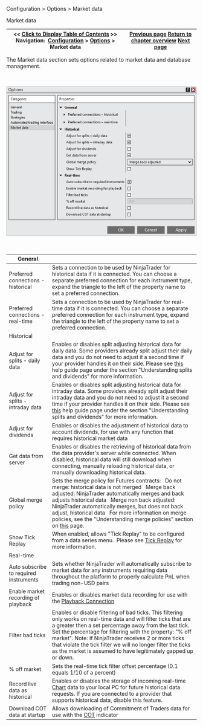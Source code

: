 ﻿


Configuration \> Options \> Market data






















Market data







| \<\< [Click to Display Table of Contents](options_marketdata.md) \>\> **Navigation:**     [Configuration](configuration.md) \> [Options](options.md) \> Market data | [Previous page](options_ati.md) [Return to chapter overview](options.md) [Next page](splits_and_dividends.md) |
| --- | --- |











The Market data section sets options related to market data and database management.


 


![Options_Marketdata](options_marketdata.png)


 




| General |  |
| --- | --- |
| Preferred connections \- historical | Sets a connection to be used by NinjaTrader for historical data if it is connected. You can choose a separate preferred connection for each instrument type, expand the triangle to the left of the property name to set a preferred connection. |
| Preferred connections \- real\-time | Sets a connection to be used by NinjaTrader for real\-time data if it is connected. You can choose a separate preferred connection for each instrument type, expand the triangle to the left of the property name to set a preferred connection. |
| Historical |  |
| Adjust for splits \- daily data | Enables or disables split adjusting historical data for daily data. Some providers already split adjust their daily data and you do not need to adjust it a second time if your provider handles it on their side. Please see [this](splits_and_dividends.md) help guide page under the section "Understanding splits and dividends" for more information. |
| Adjust for splits \- intraday data | Enables or disables split adjusting historical data for intraday data. Some providers already split adjust their intraday data and you do not need to adjust it a second time if your provider handles it on their side. Please see [this](splits_and_dividends.md) help guide page under the section "Understanding splits and dividends" for more information. |
| Adjust for dividends | Enables or disables the adjustment of historical data to account dividends, for use with any function that requires historical market data |
| Get data from server | Enables or disables the retrieving of historical data from the data provider's server while connected. When disabled, historical data will still download when connecting, manually reloading historical data, or manually downloading historical data. |
| Global merge policy | Sets the merge policy for Futures contracts:   Do not merge: historical data is not merged   Merge back adjusted: NinjaTrader automatically merges and back adjusts historical data   Merge non back adjusted: NinjaTrader automatically merges, but does not back adjust, historical data   For more information on merge policies, see the "Understanding merge policies" section on [this](merge_policy.md) page. |
| Show Tick Replay | When enabled, allows "Tick Replay" to be configured from a data series menu.  Please see [Tick Replay](tick_replay.md) for more information. |
| Real\-time |  |
| Auto subscribe to required instruments | Sets whether NinjaTrader will automatically subscribe to market data for any instruments requiring data throughout the platform to properly calculate PnL when trading non\-USD pairs |
| Enable market recording of playback | Enables or disables market data recording for use with the [Playback Connection](playback_connection.md) |
| Filter bad ticks | Enables or disable filtering of bad ticks. This filtering only works on real\-time data and will filter ticks that are a greater then a set percentage away from the last tick. Set the percentage for filtering with the property: "% off market". Note: If NinjaTrader receives 2 or more ticks that violate the tick filter we will no longer filter the ticks as the market is assumed to have legitimately gapped up or down. |
| % off market | Sets the real\-time tick filter offset percentage (0\.1 equals 1/10 of a percent) |
| Record live data as historical | Enables or disables the storage of incoming real\-time [Chart](charts.md) data to your local PC for future historical data requests. If you are connected to a provider that supports historical data, disable this feature. |
| Download COT data at startup | Allows downloading of Commitment of Traders data for use with the [COT](cot.md) indicator |









